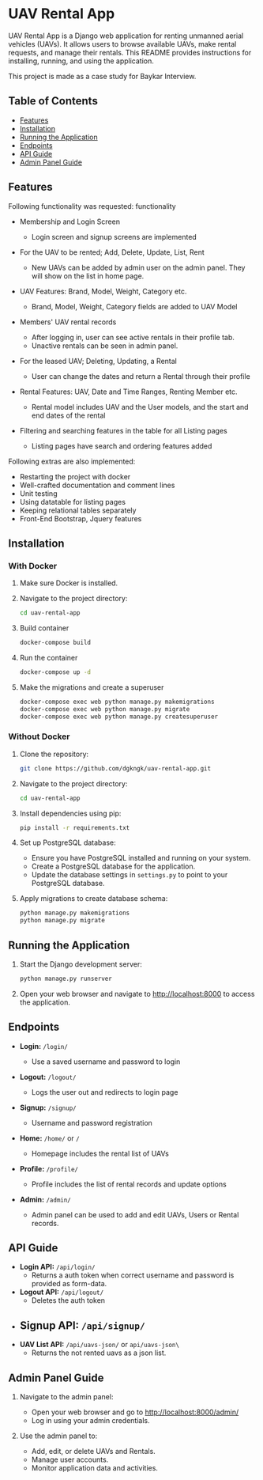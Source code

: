 
# UAV Rental App

UAV Rental App is a Django web application for renting unmanned aerial vehicles (UAVs). It allows users to browse available UAVs, make rental requests, and manage their rentals. This README provides instructions for installing, running, and using the application.

This project is made as a case study for Baykar Interview.
## Table of Contents
- [Features](#features)
- [Installation](#installation)
- [Running the Application](#running-the-application)
- [Endpoints](#endpoints)
- [API Guide](#api-guide)
- [Admin Panel Guide](#admin-panel-guide)

## Features

Following functionality was requested:
functionality
- Membership and Login Screen 
  - Login screen and signup screens are implemented

- For the UAV to be rented; Add, Delete, Update, List, Rent
  - New UAVs can be added by admin user on the admin panel. They will show on the list in home page.
- UAV Features: Brand, Model, Weight, Category etc.
  - Brand, Model, Weight, Category fields are added to UAV Model
- Members' UAV rental records
  -  After logging in, user can see active rentals in their profile tab.
  - Unactive rentals can be seen in admin panel.

- For the leased UAV; Deleting, Updating, a Rental
  - User can change the dates and return a Rental through their profile

- Rental Features: UAV, Date and Time Ranges, Renting Member etc.
    - Rental model includes UAV and the User models, and the start and end dates of the rental

- Filtering and searching features in the table for all Listing pages
  - Listing pages have search and ordering features added

Following extras are also implemented:

- Restarting the project with docker
- Well-crafted documentation and comment lines
- Unit testing
- Using datatable for listing pages
- Keeping relational tables separately
- Front-End Bootstrap, Jquery features

## Installation

### With Docker

1. Make sure Docker is installed.
2. Navigate to the project directory:

   ```bash
   cd uav-rental-app
   ```
3. Build container
    ```bash
   docker-compose build
   ```
4. Run the container
    ```bash
   docker-compose up -d
   ```
5. Make the migrations and create a superuser
    ```bash
   docker-compose exec web python manage.py makemigrations
   docker-compose exec web python manage.py migrate 
   docker-compose exec web python manage.py createsuperuser 
    ```


### Without Docker
1. Clone the repository:

   ```bash
   git clone https://github.com/dgkngk/uav-rental-app.git
   ```

2. Navigate to the project directory:

   ```bash
   cd uav-rental-app
   ```

3. Install dependencies using pip:

   ```bash
   pip install -r requirements.txt
   ```

4. Set up PostgreSQL database:
   
   - Ensure you have PostgreSQL installed and running on your system.
   - Create a PostgreSQL database for the application.
   - Update the database settings in `settings.py` to point to your PostgreSQL database.

5. Apply migrations to create database schema:

   ```bash
   python manage.py makemigrations
   python manage.py migrate
   ```

## Running the Application

1. Start the Django development server:

   ```bash
   python manage.py runserver
   ```

2. Open your web browser and navigate to [http://localhost:8000](http://localhost:8000) to access the application.

## Endpoints

- **Login:** `/login/`
  - Use a saved username and password to login

- **Logout:** `/logout/`
  - Logs the user out and redirects to login page
- **Signup:** `/signup/`
  - Username and password registration
- **Home:** `/home/` or `/`
  - Homepage includes the rental list of UAVs
- **Profile:** `/profile/`
  - Profile includes the list of rental records and update options
- **Admin:** `/admin/`
  - Admin panel can be used to add and edit UAVs, Users or Rental records.

## API Guide

- **Login API:** `/api/login/`
  - Returns a auth token when correct username and password is provided as form-data.
- **Logout API:** `/api/logout/`
  - Deletes the auth token
- **Signup API:** `/api/signup/`
  - 
- **UAV List API:** `/api/uavs-json/` or `api/uavs-json\`
  - Returns the not rented uavs as a json list.

## Admin Panel Guide

1. Navigate to the admin panel:

   - Open your web browser and go to [http://localhost:8000/admin/](http://localhost:8000/admin/)
   - Log in using your admin credentials.

2. Use the admin panel to:

   - Add, edit, or delete UAVs and Rentals.
   - Manage user accounts.
   - Monitor application data and activities.


